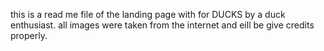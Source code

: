 this is a read me file of the landing page with for DUCKS by a duck enthusiast.
all images were taken from the internet and eill be give credits properly.
